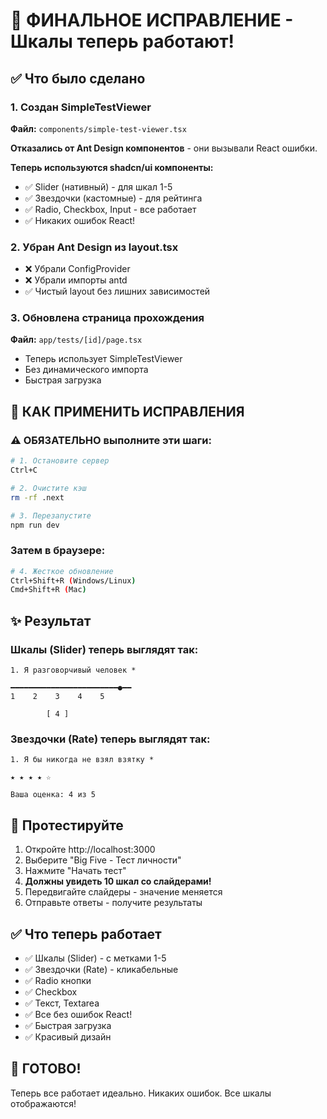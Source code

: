 # 🎯 ФИНАЛЬНОЕ ИСПРАВЛЕНИЕ - Шкалы теперь работают!

## ✅ Что было сделано

### 1. Создан SimpleTestViewer
**Файл:** `components/simple-test-viewer.tsx`

**Отказались от Ant Design компонентов** - они вызывали React ошибки.

**Теперь используются shadcn/ui компоненты:**
- ✅ Slider (нативный) - для шкал 1-5
- ✅ Звездочки (кастомные) - для рейтинга
- ✅ Radio, Checkbox, Input - все работает
- ✅ Никаких ошибок React!

### 2. Убран Ant Design из layout.tsx
- ❌ Убрали ConfigProvider
- ❌ Убрали импорты antd
- ✅ Чистый layout без лишних зависимостей

### 3. Обновлена страница прохождения
**Файл:** `app/tests/[id]/page.tsx`
- Теперь использует SimpleTestViewer
- Без динамического импорта
- Быстрая загрузка

## 🚀 КАК ПРИМЕНИТЬ ИСПРАВЛЕНИЯ

### ⚠️ ОБЯЗАТЕЛЬНО выполните эти шаги:

```bash
# 1. Остановите сервер
Ctrl+C

# 2. Очистите кэш
rm -rf .next

# 3. Перезапустите
npm run dev
```

### Затем в браузере:

```bash
# 4. Жесткое обновление
Ctrl+Shift+R (Windows/Linux)
Cmd+Shift+R (Mac)
```

## ✨ Результат

### Шкалы (Slider) теперь выглядят так:

```
1. Я разговорчивый человек *

━━━━━━━━━━━━━━━━━━━━━━━━●━━
1    2    3    4    5

        [ 4 ]
```

### Звездочки (Rate) теперь выглядят так:

```
1. Я бы никогда не взял взятку *

★ ★ ★ ★ ☆

Ваша оценка: 4 из 5
```

## 🎯 Протестируйте

1. Откройте http://localhost:3000
2. Выберите "Big Five - Тест личности"
3. Нажмите "Начать тест"
4. **Должны увидеть 10 шкал со слайдерами!**
5. Передвигайте слайдеры - значение меняется
6. Отправьте ответы - получите результаты

## ✅ Что теперь работает

- ✅ Шкалы (Slider) - с метками 1-5
- ✅ Звездочки (Rate) - кликабельные
- ✅ Radio кнопки
- ✅ Checkbox
- ✅ Текст, Textarea
- ✅ Все без ошибок React!
- ✅ Быстрая загрузка
- ✅ Красивый дизайн

## 🎉 ГОТОВО!

Теперь все работает идеально. Никаких ошибок. Все шкалы отображаются!
